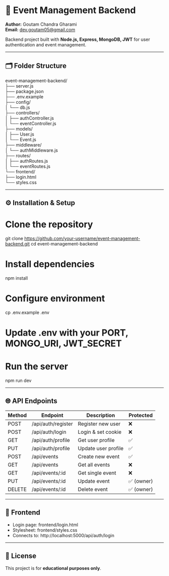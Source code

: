 # 🎉 Event Management Backend

**Author:** Goutam Chandra Gharami  
**Email:** dev.goutam05@gmail.com

Backend project built with **Node.js, Express, MongoDB, JWT** for user authentication and event management.

---

## 🗂 Folder Structure

event-management-backend/  
├── server.js  
├── package.json  
├── .env.example  
├── config/  
│   └── db.js  
├── controllers/  
│   ├── authController.js  
│   └── eventController.js  
├── models/  
│   ├── User.js  
│   └── Event.js  
├── middleware/  
│   └── authMiddleware.js  
├── routes/  
│   ├── authRoutes.js  
│   └── eventRoutes.js  
└── frontend/  
    ├── login.html  
    └── styles.css  

---

## ⚙️ Installation & Setup

# Clone the repository
git clone https://github.com/your-username/event-management-backend.git
cd event-management-backend

# Install dependencies
npm install

# Configure environment
cp .env.example .env
# Update .env with your PORT, MONGO_URI, JWT_SECRET

# Run the server
npm run dev

---

## 🌐 API Endpoints

| Method | Endpoint               | Description          | Protected       |
|--------|-----------------------|--------------------|----------------|
| POST   | /api/auth/register    | Register new user   | ❌             |
| POST   | /api/auth/login       | Login & set cookie  | ❌             |
| GET    | /api/auth/profile     | Get user profile    | ✅             |
| PUT    | /api/auth/profile     | Update user profile | ✅             |
| POST   | /api/events           | Create new event    | ✅             |
| GET    | /api/events           | Get all events      | ❌             |
| GET    | /api/events/:id       | Get single event    | ❌             |
| PUT    | /api/events/:id       | Update event        | ✅ (owner)     |
| DELETE | /api/events/:id       | Delete event        | ✅ (owner)     |

---

## 🎨 Frontend

- Login page: frontend/login.html  
- Stylesheet: frontend/styles.css  
- Connects to: http://localhost:5000/api/auth/login

---

## 📜 License

This project is for **educational purposes only**.

